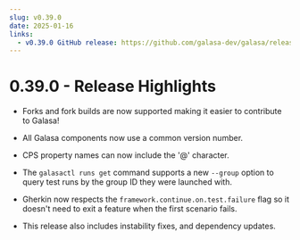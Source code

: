 ```yaml
---
slug: v0.39.0
date: 2025-01-16
links:
  - v0.39.0 GitHub release: https://github.com/galasa-dev/galasa/releases/tag/v0.39.0
---
```


# 0.39.0 - Release Highlights

- Forks and fork builds are now supported making it easier to contribute to Galasa!

- All Galasa components now use a common version number.

- CPS property names can now include the '@' character.

- The `galasactl runs get` command supports a new `--group` option to query test runs by the group ID they were launched with.

- Gherkin now respects the `framework.continue.on.test.failure` flag so it doesn't need to exit a feature when the first scenario fails.

- This release also includes instability fixes, and dependency updates.
